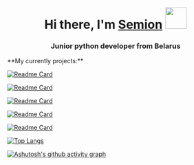 <h1 align="center">Hi there, I'm <a href="https://daniilshat.ru/" target="_blank">Semion</a> 
<img src="https://github.com/blackcater/blackcater/raw/main/images/Hi.gif" width="50"/></h1>
<h3 align="center">Junior python developer from Belarus</h3>

<div>**My currently projects:**</div>

[![Readme Card](https://github-readme-stats.vercel.app/api/pin/?username=Semion-Sh&repo=Telegram_Bot)](https://github.com/Semion-Sh/Telegram_Bot)

[![Readme Card](https://github-readme-stats.vercel.app/api/pin/?username=Semion-Sh&repo=Rest-menu-django)](https://github.com/Semion-Sh/rest-menu-django)

[![Readme Card](https://github-readme-stats.vercel.app/api/pin/?username=Semion-Sh&repo=YouTube_downloader_flask)](https://github.com/Semion-Sh/YouTube_downloader_flask)

[![Readme Card](https://github-readme-stats.vercel.app/api/pin/?username=Semion-Sh&repo=Mobile-as-WebCam)](https://github.com/Semion-Sh/Mobile-as-WebCam)

[![Readme Card](https://github-readme-stats.vercel.app/api/pin/?username=Semion-Sh&repo=IOS_Calculator)](https://github.com/Semion-Sh/IOS_Calculator)

[![Top Langs](https://github-readme-stats.vercel.app/api/top-langs/?username=Semion-Sh&layout=compact)](https://github.com/anuraghazra/github-readme-stats)

[![Ashutosh's github activity graph](https://activity-graph.herokuapp.com/graph?username=Semion-Sh)](https://github.com/ashutosh00710/github-readme-activity-graph)
